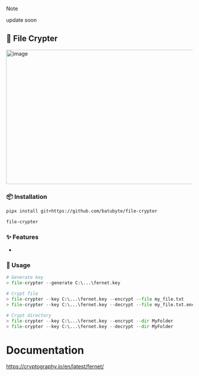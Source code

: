 > [!NOTE]
> update soon

## 🔐 File Crypter
<img width="872" height="363" alt="image" src="https://github.com/user-attachments/assets/6766bf65-5b16-4ced-a916-2fa4d282506d" />

### 📦 Installation
```bash
pipx install git+https://github.com/batubyte/file-crypter
```
```bash
file-crypter
```

### ✨ Features
* 

### 📝 Usage
```py
# Generate key
> file-crypter --generate C:\...\fernet.key

# Crypt file
> file-crypter --key C:\...\fernet.key --encrypt --file my_file.txt
> file-crypter --key C:\...\fernet.key --decrypt --file my_file.txt.encrypted

# Crypt directory
> file-crypter --key C:\...\fernet.key --encrypt --dir MyFolder
> file-crypter --key C:\...\fernet.key --decrypt --dir MyFolder
```

# Documentation
https://cryptography.io/en/latest/fernet/
